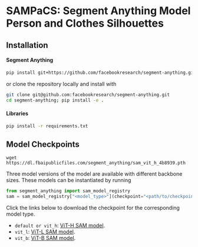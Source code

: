 # SAMPaCS: Segment Anything Model Person and Clothes Silhouettes 

## Installation

#### Segment Anything
```bash
pip install git+https://github.com/facebookresearch/segment-anything.git
```
or clone the repository locally and install with
```bash
git clone git@github.com:facebookresearch/segment-anything.git
cd segment-anything; pip install -e .
```

#### Libraries
```bash
pip install -r requirements.txt
```

## Model Checkpoints

```
wget https://dl.fbaipublicfiles.com/segment_anything/sam_vit_h_4b8939.pth
```

Three model versions of the model are available with different backbone sizes. These models can be instantiated by running

```python
from segment_anything import sam_model_registry
sam = sam_model_registry["<model_type>"](checkpoint="<path/to/checkpoint>")
```

Click the links below to download the checkpoint for the corresponding model type.

- `default or vit_h`: [ViT-H SAM model](https://dl.fbaipublicfiles.com/segment_anything/sam_vit_h_4b8939.pth).
- `vit_l`: [ViT-L SAM model](https://dl.fbaipublicfiles.com/segment_anything/sam_vit_l_0b3195.pth).
- `vit_b`: [ViT-B SAM model](https://dl.fbaipublicfiles.com/segment_anything/sam_vit_b_01ec64.pth).
